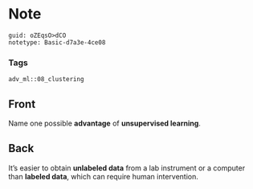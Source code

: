 # Note
```
guid: oZEqsO>dCO
notetype: Basic-d7a3e-4ce08
```

### Tags
```
adv_ml::08_clustering
```

## Front
Name one possible <b>advantage</b> of <b>unsupervised learning</b>.

## Back
It’s easier to obtain <strong>unlabeled data</strong> from a lab
instrument or a computer than <strong>labeled data</strong>, which
can require human intervention.
